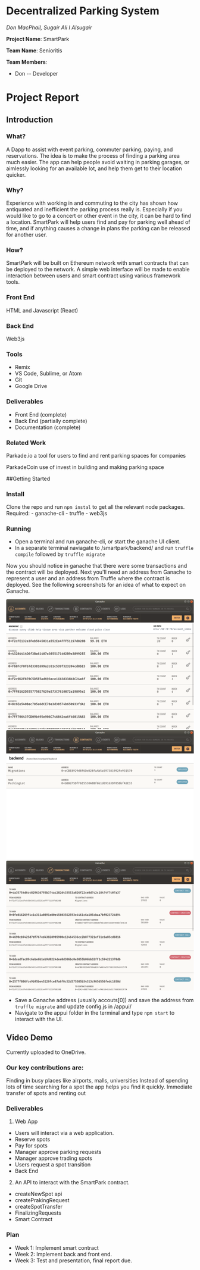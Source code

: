 # Decentralized Parking System
*Don MacPhail, Sugair Ali I Alsugair*

**Project Name**: SmartPark

**Team Name**: Senioritis

**Team Members**: 
- Don -- Developer


# Project Report

## Introduction
### What?
A Dapp to assist with event parking, commuter parking, paying, and reservations.  The idea is to make the process of finding a parking area much easier.  The app can help people avoid waiting in parking garages, or aimlessly looking for an available lot, and help them get to their location quicker.

### Why?
Experience with working in and commuting to the city has shown how antiquated and inefficient the parking process really is.  Especially if you would like to go to a concert or other event in the city, it can be hard to find a location.  SmartPark will help users find and pay for parking well ahead of time, and if anything causes a change in plans the parking can be released for another user.

### How?
SmartPark will be built on Ethereum network with smart contracts that can be deployed to the network. A simple web interface will be made to enable interaction between users and smart contract using various framework tools.

### Front End
HTML and Javascript (React)

### Back End
Web3js

### Tools
- Remix
- VS Code, Sublime, or Atom
- Git
- Google Drive

### Deliverables
- Front End (complete)
- Back End (partially complete)
- Documentation (complete)

### Related Work
Parkade.io a tool for users to find and rent parking spaces for companies 

ParkadeCoin use of invest in building and making parking space

##Getting Started
### Install
Clone the repo and run `npm instal` to get all the relevant node packages.  
Required:
	- ganache-cli
	- truffle
	- web3js

### Running
- Open a terminal and run ganache-cli, or start the ganache UI client.
- In a separate terminal naviagate to /smartpark/backend/ and run `truffle compile` followed by `truffle migrate`

Now you should notice in ganache that there were some transactions and the contract will be deployed.  Next you'll need an address from Ganache to represent a user and an address from Truffle where the contract is deployed.  See the following screenshots for an idea of what to expect on Ganache.

![Ganache Accounts Screen](/appui/src/assets/accounts.png "Accounts")
![Ganache Conracts screen](/appui/src/assets/contracts.png "Contracts")
![Ganache Transaction Screen](/appui/src/assets/transactions.png "Transactions")

- Save a Ganache address (usually accouts[0]) and save the address from `truffle migrate` and update config.js in /appui/
- Navigate to the appui folder in the terminal and type `npm start` to interact with the UI.

## Video Demo
Currently uploaded to OneDrive.

### Our key contributions are:
Finding in busy places like airports, malls, universities
Instead of spending lots of time searching for a spot the app helps you find it quickly.
Immediate transfer of spots and renting out 

### Deliverables
1. Web App
- Users will interact via a web application.
- Reserve spots
- Pay for spots
- Manager approve parking requests
- Manager approve trading spots
- Users request a spot transition
- Back End
2. An API to interact with the SmartPark contract.
- createNewSpot api
- createPrakingRequest
- createSpotTransfer
- FinalizingRequests
- Smart Contract

### Plan
- Week 1: Implement smart contract
- Week 2: Implement back and front end.
- Week 3: Test and presentation, final report due.
